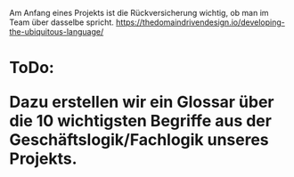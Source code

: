 Am Anfang eines Projekts ist die Rückversicherung wichtig, 
ob man im Team über dasselbe spricht.
https://thedomaindrivendesign.io/developing-the-ubiquitous-language/

<h1>ToDo:

Dazu erstellen wir ein Glossar über die 10 wichtigsten Begriffe aus der Geschäftslogik/Fachlogik unseres Projekts. </h1> 

